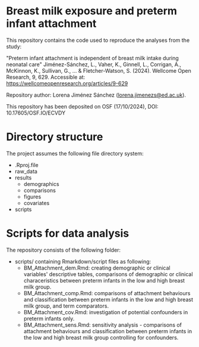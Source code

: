 # Breast milk exposure and preterm infant attachment

This repository contains the code used to reproduce the analyses from the study:

"Preterm infant attachment is independent of breast milk intake during neonatal care" Jiménez-Sánchez, L., Vaher, K., Ginnell, L., Corrigan, A., McKinnon, K., Sullivan, G., ... & Fletcher-Watson, S. (2024). 
Wellcome Open Research, 9, 629. Accessible at: https://wellcomeopenresearch.org/articles/9-629

Repository author: Lorena Jiménez Sánchez (lorena.jimenezs@ed.ac.uk).

This repository has been deposited on OSF (17/10/2024), DOI: 10.17605/OSF.IO/ECVDY


# Directory structure

The project assumes the following file directory system:
- 	.Rproj.file
- 	raw_data
- 	results
	- 	demographics
	- 	comparisons
	- 	figures
	- 	covariates
- 	scripts

# Scripts for data analysis

The repository consists of the following folder:

- 	scripts/ containing Rmarkdown/script files as following:
	- 	BM_Attachment_dem.Rmd: creating demographic or clinical variables' descriptive tables, comparisons of demographic or clinical characeristics between preterm infants in the low and high breast milk group.
	- 	BM_Attachment_comp.Rmd: comparisons of attachment behaviours and classification between preterm infants in the low and high breast milk group, and term comparators.
	- 	BM_Attachment_cov.Rmd: investigation of potential confounders in preterm infants only.
	- 	BM_Attachment_sens.Rmd: sensitivity analysis - comparisons of attachment behaviours and classification between preterm infants in the low and high breast milk group controlling for confounders.
